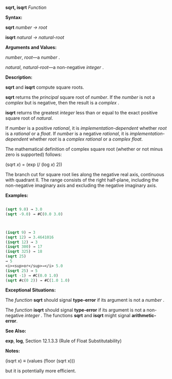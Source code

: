 **sqrt, isqrt** *Function* 



**Syntax:** 



**sqrt** *number → root* 



**isqrt** *natural → natural-root* 



**Arguments and Values:** 



*number*, *root*—a *number* . 



*natural*, *natural-root*—a non-negative *integer* . 



**Description:** 



**sqrt** and **isqrt** compute square roots. 



**sqrt** returns the *principal* square root of *number*. If the *number* is not a *complex* but is negative, then the result is a *complex* . 



**isqrt** returns the greatest *integer* less than or equal to the exact positive square root of *natural*. 



If *number* is a positive *rational*, it is *implementation-dependent* whether *root* is a *rational* or a *float*. If *number* is a negative *rational*, it is *implementation-dependent* whether *root* is a *complex rational* or a *complex float*. 



The mathematical definition of complex square root (whether or not minus zero is supported) follows: 



(sqrt *x*) = (exp (/ (log *x*) 2)) 



The branch cut for square root lies along the negative real axis, continuous with quadrant II. The range consists of the right half-plane, including the non-negative imaginary axis and excluding the negative imaginary axis. 



**Examples:**
```lisp

(sqrt 9.0) → 3.0 
(sqrt -9.0) → #C(0.0 3.0) 



(isqrt 9) → 3 
(sqrt 12) → 3.4641016 
(isqrt 12) → 3 
(isqrt 300) → 17 
(isqrt 325) → 18 
(sqrt 25) 
→ 5 
<i><sup>or</sup>→</i> 5.0 
(isqrt 25) → 5 
(sqrt -1) → #C(0.0 1.0) 
(sqrt #c(0 2)) → #C(1.0 1.0) 

```
**Exceptional Situations:** 



The *function* **sqrt** should signal **type-error** if its argument is not a *number* . 



The *function* **isqrt** should signal **type-error** if its argument is not a non-negative *integer* . The functions **sqrt** and **isqrt** might signal **arithmetic-error**. 



**See Also:** 



**exp**, **log**, Section 12.1.3.3 (Rule of Float Substitutability) 



**Notes:** 



(isqrt x) *≡* (values (floor (sqrt x))) 



but it is potentially more efficient. 



